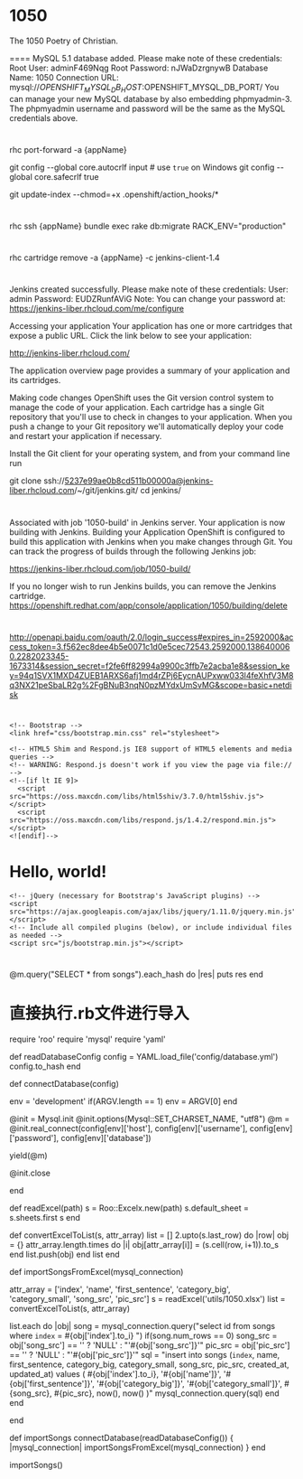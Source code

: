 ﻿1050
====

The 1050 Poetry of Christian.

====
MySQL 5.1 database added.  Please make note of these credentials:
       Root User: adminF469Nqg
   Root Password: nJWaDzrgnywB
   Database Name: 1050
Connection URL: mysql://$OPENSHIFT_MYSQL_DB_HOST:$OPENSHIFT_MYSQL_DB_PORT/
You can manage your new MySQL database by also embedding phpmyadmin-3.
The phpmyadmin username and password will be the same as the MySQL credentials above.

#

rhc port-forward -a {appName}

git config --global core.autocrlf input # use `true` on Windows
git config --global core.safecrlf true

git update-index --chmod=+x .openshift/action_hooks/*

#

rhc ssh {appName} 
bundle exec rake db:migrate RACK_ENV="production"

#

rhc cartridge remove -a {appName} -c jenkins-client-1.4

#

Jenkins created successfully.  Please make note of these credentials:
   User: admin
   Password: EUDZRunfAViG
Note:  You can change your password at: https://jenkins-liber.rhcloud.com/me/configure

Accessing your application
Your application has one or more cartridges that expose a public URL. Click the link below to see your application:

http://jenkins-liber.rhcloud.com/

The application overview page provides a summary of your application and its cartridges.

Making code changes
OpenShift uses the Git version control system to manage the code of your application. Each cartridge has a single Git repository that you'll use to check in changes to your application. When you push a change to your Git repository we'll automatically deploy your code and restart your application if necessary.

Install the Git client for your operating system, and from your command line run

git clone ssh://5237e99ae0b8cd511b00000a@jenkins-liber.rhcloud.com/~/git/jenkins.git/
cd jenkins/

#

Associated with job '1050-build' in Jenkins server.
Your application is now building with Jenkins.
Building your Application
OpenShift is configured to build this application with Jenkins when you make changes through Git. You can track the progress of builds through the following Jenkins job:

https://jenkins-liber.rhcloud.com/job/1050-build/

If you no longer wish to run Jenkins builds, you can remove the Jenkins cartridge.
https://openshift.redhat.com/app/console/application/1050/building/delete

#

http://openapi.baidu.com/oauth/2.0/login_success#expires_in=2592000&access_token=3.f562ec8dee4b5e0071c1d0e5cec72543.2592000.1386400060.2282023345-1673314&session_secret=f2fe6ff82994a9900c3ffb7e2acba1e8&session_key=94q1SVX1MXD4ZUEB1ARXS6afj1md4rZPj6EycnAUPxww033l4feXhfV3M8q3NX21peSbaLR2g%2FgBNuB3nqN0pzMYdxUmSvMG&scope=basic+netdisk

#

<!DOCTYPE html>
<html lang="en">
  <head>
    <meta charset="utf-8">
    <meta http-equiv="X-UA-Compatible" content="IE=edge">
    <meta name="viewport" content="width=device-width, initial-scale=1">
    <title>Bootstrap 101 Template</title>

    <!-- Bootstrap -->
    <link href="css/bootstrap.min.css" rel="stylesheet">

    <!-- HTML5 Shim and Respond.js IE8 support of HTML5 elements and media queries -->
    <!-- WARNING: Respond.js doesn't work if you view the page via file:// -->
    <!--[if lt IE 9]>
      <script src="https://oss.maxcdn.com/libs/html5shiv/3.7.0/html5shiv.js"></script>
      <script src="https://oss.maxcdn.com/libs/respond.js/1.4.2/respond.min.js"></script>
    <![endif]-->
  </head>
  <body>
    <h1>Hello, world!</h1>

    <!-- jQuery (necessary for Bootstrap's JavaScript plugins) -->
    <script src="https://ajax.googleapis.com/ajax/libs/jquery/1.11.0/jquery.min.js"></script>
    <!-- Include all compiled plugins (below), or include individual files as needed -->
    <script src="js/bootstrap.min.js"></script>
  </body>
</html>

<!DOCTYPE html>
<html lang="en">
  <head>
    <meta charset="utf-8">
    <meta http-equiv="X-UA-Compatible" content="IE=edge">
    <meta name="viewport" content="width=device-width, initial-scale=1">
    <title></title>
  </head>
  
  <body>
  
  </body>
</html>

#

  @m.query("SELECT * from songs").each_hash do |res|
    puts res
  end


# 直接执行.rb文件进行导入  

require 'roo'
require 'mysql'
require 'yaml'

def readDatabaseConfig
  config = YAML.load_file('config/database.yml')
  config.to_hash
end

def connectDatabase(config)

  env = 'development'
  if(ARGV.length == 1)
    env = ARGV[0]
  end
  
  @init = Mysql.init
  @init.options(Mysql::SET_CHARSET_NAME, "utf8")
  @m = @init.real_connect(config[env]['host'], config[env]['username'], config[env]['password'], config[env]['database'])
  
  yield(@m)
  
  @init.close
  
end

def readExcel(path)
  s = Roo::Excelx.new(path)
  s.default_sheet = s.sheets.first
  s
end

def convertExcelToList(s, attr_array)
  list = []
  2.upto(s.last_row) do |row|
    obj = {}
    attr_array.length.times do |i|
      obj[attr_array[i]] = (s.cell(row, i+1)).to_s
    end
    list.push(obj)
  end
  list
end

def importSongsFromExcel(mysql_connection)

  attr_array = ['index', 'name', 'first_sentence', 'category_big', 'category_small', 'song_src', 'pic_src']
  s = readExcel('utils/1050.xlsx')
  list = convertExcelToList(s, attr_array)
  
  list.each do |obj|
    song = mysql_connection.query("select id from songs where `index` = #{obj['index'].to_i} ")
    if(song.num_rows == 0)
      song_src = obj['song_src'] == '' ? 'NULL' : "'#{obj['song_src']}'"
      pic_src = obj['pic_src'] == '' ? 'NULL' : "'#{obj['pic_src']}'"
      sql = "insert into songs (`index`, name, first_sentence, category_big, category_small, song_src, pic_src, created_at, updated_at) values ( #{obj['index'].to_i}, '#{obj['name']}', '#{obj['first_sentence']}', '#{obj['category_big']}', '#{obj['category_small']}', #{song_src}, #{pic_src}, now(), now() )"
      mysql_connection.query(sql)
    end
  end
  
end

def importSongs
  connectDatabase(readDatabaseConfig()) { |mysql_connection| importSongsFromExcel(mysql_connection) }
end

importSongs()

#

<script>

  (function(i,s,o,g,r,a,m){i['GoogleAnalyticsObject']=r;i[r]=i[r]||function(){
  (i[r].q=i[r].q||[]).push(arguments)},i[r].l=1*new Date();a=s.createElement(o),
  m=s.getElementsByTagName(o)[0];a.async=1;a.src=g;m.parentNode.insertBefore(a,m)
  })(window,document,'script','//www.google-analytics.com/analytics.js','ga');

  ga('create', 'UA-49132975-1', '14201420.com');
  ga('send', 'pageview');

</script>

<script>(function(i,s,o,g,r,a,m){i['GoogleAnalyticsObject']=r;i[r]=i[r]||function(){(i[r].q=i[r].q||[]).push(arguments)},i[r].l=1*new Date();a=s.createElement(o),m=s.getElementsByTagName(o)[0];a.async=1;a.src=g;m.parentNode.insertBefore(a,m)})(window,document,'script','//www.google-analytics.com/analytics.js','ga');ga('create','UA-49132975-1','14201420.com');ga('send','pageview');</script>


#

#

#

#

#

#